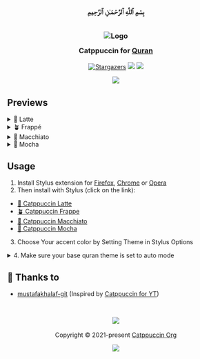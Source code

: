 <h3 align="center">

  بِسْمِ ٱللَّهِ ٱلرَّحْمَـٰنِ ٱلرَّحِيمِ   
  
  <img src="https://raw.githubusercontent.com/catppuccin/catppuccin/main/assets/misc/transparent.png" height="0" width="0px"/><br/>
	<img src="https://raw.githubusercontent.com/mustafakhalaf-git/Quran/main/assets/quran.png" width="100" alt="Logo"/><br/>
	<img src="https://raw.githubusercontent.com/catppuccin/catppuccin/main/assets/misc/transparent.png" height="30" width="0px"/>
	Catppuccin for <a href="https://quran.com">Quran</a>
	<img src="https://raw.githubusercontent.com/catppuccin/catppuccin/main/assets/misc/transparent.png" height="30" width="0px"/>
</h3>

<p align="center">
    <a href="https://github.com/mustafakhalaf-git/Quran/stargazers"><img alt="Stargazers" src="https://img.shields.io/github/stars/mustafakhalaf-git/Quran?colorA=363a4f&colorB=b7bdf8&style=for-the-badge"></a>
    <a href="https://github.com/mustafakhalaf-git/Quran/issues"><img src="https://img.shields.io/github/issues/mustafakhalaf-git/Quran?colorA=363a4f&colorB=f5a97f&style=for-the-badge"></a>
    <a href="https://github.com/mustafakhalaf-git/Quran/contributors"><img src="https://img.shields.io/github/contributors/mustafakhalaf-git/Quran?colorA=363a4f&colorB=a6da95&style=for-the-badge"></a>
</p>

<p align="center">
  <img src="https://raw.githubusercontent.com/mustafakhalaf-git/quran/main/assets/preview.png"/>
</p>

## Previews

<details>
<summary>🌻 Latte</summary>
<img src="https://raw.githubusercontent.com/mustafakhalaf-git/quran/main/assets/latte.png"/>
</details>
<details>
<summary>🪴 Frappé</summary>
<img src="https://raw.githubusercontent.com/mustafakhalaf-git/quran/main/assets/frappe.png"/>
</details>
<details>
<summary>🌺 Macchiato</summary>
<img src="https://raw.githubusercontent.com/mustafakhalaf-git/quran/main/assets/macchiato.png"/>
</details>
<details>
<summary>🌿 Mocha</summary>
<img src="https://raw.githubusercontent.com/mustafakhalaf-git/quran/main/assets/mocha.png"/>
</details>

## Usage

1. Install Stylus extension for [Firefox](https://addons.mozilla.org/en-US/firefox/addon/styl-us/), [Chrome](https://chrome.google.com/webstore/detail/stylus/clngdbkpkpeebahjckkjfobafhncgmne) or [Opera](https://addons.opera.com/en-gb/extensions/details/stylus/)
2. Then install with Stylus (click on the link):
  - [🌻 Catppuccin Latte](https://github.com/mustafakhalaf-git/Quran/raw/main/src/QuranCatppuccinLatte.user.css)
  - [🪴 Catppuccin Frappe](https://github.com/mustafakhalaf-git/Quran/raw/main/src/QuranCatppuccinFrappe.user.css)
  - [🌺 Catppuccin Macchiato](https://github.com/mustafakhalaf-git/Quran/raw/main/src/QuranCatppuccinMacchiato.user.css)
  - [🌿 Catppuccin Mocha](https://github.com/mustafakhalaf-git/Quran/raw/main/src/QuranCatppuccinMocha.user.css)
3. Choose Your accent color by Setting Theme in Stylus Options
<details>
<summary>
4. Make sure your base quran theme is set to auto mode
</summary>

![Help image](./assets/set-to-auto.png)
</details>

## 💝 Thanks to

- [mustafakhalaf-git](https://github.com/mustafakhalaf-git) (Inspired by  [Catppuccin for YT](https://github.com/catppuccin/youtube/))

&nbsp;

<p align="center">
	<img src="https://raw.githubusercontent.com/catppuccin/catppuccin/main/assets/footers/gray0_ctp_on_line.svg?sanitize=true" />
</p>

<p align="center">
	Copyright &copy; 2021-present <a href="https://github.com/catppuccin" target="_blank">Catppuccin Org</a>
</p>

<p align="center">
	<a href="https://github.com/catppuccin/catppuccin/blob/main/LICENSE"><img src="https://img.shields.io/static/v1.svg?style=for-the-badge&label=License&message=MIT&logoColor=d9e0ee&colorA=363a4f&colorB=b7bdf8"/></a>
</p>
